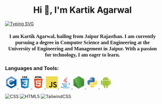 <h1 align="center">Hi 👋, I'm Kartik Agarwal</h1>
    <a href="https://git.io/typing-svg"><img src="https://readme-typing-svg.demolab.com?font=Times+new+Roman&pause=1000&color=2415F7&random=false&width=435&lines=nodejs+Developer;Android+Developer" alt="Typing SVG" /></a>
    <h3 align="center" style="font-family: 'Times New Roman', serif;">I am Kartik Agarwal, hailing from Jaipur Rajasthan. I am currently pursuing a degree in Computer Science and Engineering at the University of Engineering and Management in Jaipur. With a passion for technology, I am eager to learn.</h3>
    <h3 align="left">Languages and Tools:</h3>
    <p align="left">
        <a href="https://www.cprogramming.com/" target="_blank" rel="noopener noreferrer">
            <img src="https://raw.githubusercontent.com/devicons/devicon/master/icons/c/c-original.svg" alt="c" width="40" height="40"/>
        </a>
        <a href="https://www.w3schools.com/css/" target="_blank" rel="noopener noreferrer">
            <img src="https://raw.githubusercontent.com/devicons/devicon/master/icons/css3/css3-original-wordmark.svg" alt="css3" width="40" height="40"/>
        </a>
        <a href="https://www.w3.org/html/" target="_blank" rel="noopener noreferrer">
            <img src="https://raw.githubusercontent.com/devicons/devicon/master/icons/html5/html5-original-wordmark.svg" alt="html5" width="40" height="40"/>
        </a>
        <a href="https://developer.mozilla.org/en-US/docs/Web/JavaScript" target="_blank" rel="noopener noreferrer">
            <img src="https://raw.githubusercontent.com/devicons/devicon/master/icons/javascript/javascript-original.svg" alt="javascript" width="40" height="40"/>
        </a>
        <a href="https://www.java.com/en/" target="_blank" rel="noopener noreferrer">
            <img src="https://raw.githubusercontent.com/devicons/devicon/master/icons/java/java-original.svg" alt="java" width="40" height="40"/>
        </a>
        <a href="https://nodejs.org/en/" target="_blank" rel="noopener noreferrer">
            <img src="https://raw.githubusercontent.com/devicons/devicon/master/icons/nodejs/nodejs-original.svg" alt="Node.js" width="40" height="40"/>
        </a>
        <a href="https://www.python.org" target="_blank" rel="noopener noreferrer">
            <img src="https://raw.githubusercontent.com/devicons/devicon/master/icons/python/python-original.svg" alt="python" width="40" height="40"/>
        </a>
        <a href="https://seaborn.pydata.org/" target="_blank" rel="noopener noreferrer">
            <img src="https://raw.githubusercontent.com/devicons/devicon/master/icons/android/android-original.svg" alt="Android Development" width="40" height="40"/>
        </a>
    </p>

![CSS](https://img.shields.io/badge/css3-%231572B6.svg?style=for-the-badge&logo=css3&logoColor=white) ![HTML5](https://img.shields.io/badge/html5-%23E34F26.svg?style=for-the-badge&logo=html5&logoColor=white) ![TailwindCSS](https://img.shields.io/badge/tailwindcss-%2338B2AC.svg?style=for-the-badge&logo=tailwind-css&logoColor=white) 
